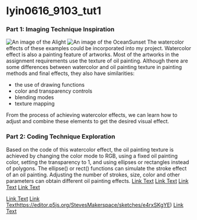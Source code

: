 # lyin0616_9103_tut1
### Part 1: Imaging Technique Inspiration 
![An image of the Alight](readmeImages/Alight.jpg)
![An image of the OceanSunset](readmeImages/Sunset.jpg)
The watercolor effects of these examples could be incorporated into my project. Watercolor effect is also a painting feature of artworks. Most of the artworks in the assignment requirements use the texture of oil painting. Although there are some differences between watercolor and oil painting texture in painting methods and final effects, they also have similarities:
- the use of drawing functions
- color and transparency controls
- blending modes
- texture mapping

From the process of achieving watercolor effects, we can learn how to adjust and combine these elements to get the desired visual effect.

### Part 2: Coding Technique Exploration
Based on the code of this watercolor effect, the oil painting texture is achieved by changing the color mode to RGB, using a fixed oil painting color, setting the transparency to 1, and using ellipses or rectangles instead of polygons. The ellipse() or rect() functions can simulate the stroke effect of an oil painting. Adjusting the number of strokes, size, color and other parameters can obtain different oil painting effects.
[Link Text](https://www.youtube.com/watch?v=smO_u27QRK0&t=25s)
[Link Text](https://openprocessing.org/sketch/1009901)
[Link Text](https://www.youtube.com/watch?v=olXv8GOfpNw&t=0s)
[Link Text](https://editor.p5js.org/BarneyCodes/sketches/QAEms_Oh8)

[Link Text](https://www.youtube.com/watch?v=MEYdsoZua7E&t=8s)
[Link Text](https://editor.p5js.org/StevesMakerspace/sketches/e4rxSKgYE)https://editor.p5js.org/StevesMakerspace/sketches/e4rxSKgYE)
[Link Text](https://editor.p5js.org/StevesMakerspace/sketches/5LrCjYNka)
  





